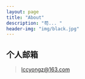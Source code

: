 ```yaml
---
layout: page
title: "About"
description: "苟... " 
header-img: "img/black.jpg"
---
```

## 个人邮箱
> lccyongz@163.com






